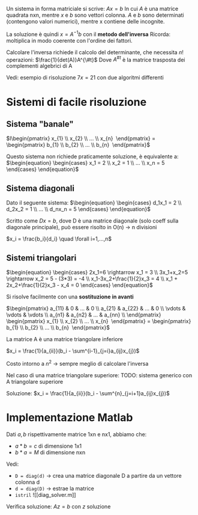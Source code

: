 Un sistema in forma matriciale si scrive:
$Ax = b$
In cui _A_ è una matrice quadrata nxn, mentre _x_ e _b_ sono vettori colonna. _A_ e _b_ sono determinati (contengono valori numerici), mentre x contiene delle incognite.

La soluzione è quindi $x=A^{-1}b$ con il **metodo dell'inversa**
Ricorda: moltiplica in modo coerente con l'ordine dei fattori.

Calcolare l'inversa richiede il calcolo del determinante, che necessita $n!$ operazioni: $\frac{1}{det(A)}A^{\#t}$
Dove $A^{\#t}$ è la matrice trasposta dei complementi algebrici di A

Vedi: esempio di risoluzione $7x = 21$ con due algoritmi differenti

# Sistemi di facile risoluzione

## Sistema "banale"
$I\begin{pmatrix} x_{1} \\ x_{2} \\ ... \\ x_{n}  \end{pmatrix} = \begin{pmatrix} b_{1} \\ b_{2} \\ ... \\ b_{n}  \end{pmatrix}$

Questo sistema non richiede praticamente soluzione, è equivalente a: $\begin{equation} \begin{cases} x_1 = 2 \\ x_2 = 1 \\ ... \\ x_n = 5 \end{cases} \end{equation}$

## Sistema diagonali
Dato il seguente sistema:
$\begin{equation} \begin{cases} d_1x_1 = 2 \\ d_2x_2 = 1 \\ ... \\ d_nx_n = 5 \end{cases} \end{equation}$

Scritto come $Dx=b$, dove D è una matrice diagonale (solo coeff sulla diagonale principale), può essere risolto in O(n) -> n divisioni

$x_i = \frac{b_i}{d_i} \quad \forall i=1,...,n$

## Sistemi triangolari
$\begin{equation} \begin{cases} 2x_1=6 \rightarrow x_1 = 3 \\ 3x_1+x_2=5 \rightarrow x_2 = 5 - (3*3) = -4 \\ x_1-3x_2+\frac{1}{2}x_3 = 4 \\ x_1 + 2x_2+\frac{1}{2}x_3 - x_4 = 0 \end{cases} \end{equation}$

Si risolve facilmente con una **sostituzione in avanti**

$\begin{pmatrix} a_{11} & 0 & ... & 0 \\ a_{21} & a_{22} & ... & 0 \\ \vdots & \vdots & \vdots \\ a_{n1} & a_{n2} & ... & a_{nn} \\ \end{pmatrix} \begin{pmatrix} x_{1} \\ x_{2} \\ ... \\ x_{n}  \end{pmatrix} = \begin{pmatrix} b_{1} \\ b_{2} \\ ... \\ b_{n}  \end{pmatrix}$

La matrice A è una matrice triangolare inferiore

$x_i = \frac{1}{a_{ii}}(b_i - \sum^{i-1}_{j=i}a_{ij}x_{j})$

Costo intorno a $n^2$ -> sempre meglio di calcolare l'inversa

Nel caso di una matrice triangolare superiore:
TODO: sistema generico con A triangolare superiore

Soluzione: $x_i = \frac{1}{a_{ii}}(b_i - \sum^{n}_{j=i+1}a_{ij}x_{j})$

# Implementazione Matlab
Dati $a, b$ rispettivamente matrice 1xn e nx1, abbiamo che:
- $a*b = c$ di dimensione 1x1
- $b*a = M$ di dimensione nxn

Vedi:
- `D = diag(d)` -> crea una matrice diagonale D a partire da un vettore colonna d
- `d = diag(D)` -> estrae la matrice 
- `istril`
![[diag_solver.m]]

Verifica soluzione: $Az=b$ con $z$ soluzione

